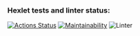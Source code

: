 ### Hexlet tests and linter status:
[![Actions Status](https://github.com/AleksKostin/frontend-project-11/workflows/hexlet-check/badge.svg)](https://github.com/AleksKostin/frontend-project-11/actions)
[![Maintainability](https://api.codeclimate.com/v1/badges/dcb590871c55d2d06244/maintainability)](https://codeclimate.com/github/AleksKostin/frontend-project-11/maintainability)
![Linter](https://github.com/AleksKostin/frontend-project-11/actions/workflows/linter-check.yml/badge.svg)